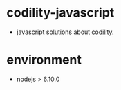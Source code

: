 # codility-javascript
- javascript solutions about [codility.](https://codility.com/)

# environment
- nodejs > 6.10.0
